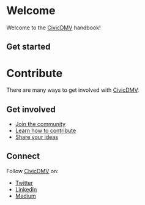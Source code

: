 # Welcome
Welcome to the [CivicDMV](https://civicdmv.org) handbook!

## Get started

# Contribute

There are many ways to get involved with [CivicDMV](https://civicdmv.org/).

## Get involved

* [Join the community](https://join.slack.com/t/civicdmv/shared_invite/enQtNjEyNjEwMjQ4OTAzLWQ4M2FlMDI0NzNiNTNmNjc4YjY2N2FmNzYwMjE5Mzg5OGVkYzY5ZDhmNjljMGY0MWY4ZDI5MGZhM2Y5ZmRkYjM)
* [Learn how to contribute](https://civicdmv-handbook.readthedocs.io/en/latest/contribute/)
* [Share your ideas](https://github.com/CivicDMV/ideas/issues/new)

## Connect

Follow [CivicDMV](https://civicdmv.org/) on:

* [Twitter](https://twitter.com/civic_dmv/)
* [LinkedIn](https://linkedin.com/company/civicdmv)
* [Medium](https://medium.com/civicdmv)
